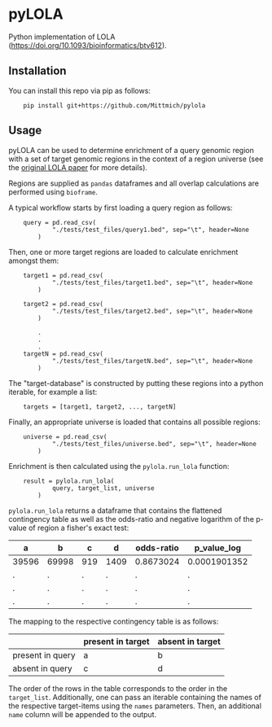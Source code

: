 # pyLOLA

Python implementation of LOLA (https://doi.org/10.1093/bioinformatics/btv612).

## Installation

You can install this repo via pip as follows:

```
    pip install git+https://github.com/Mittmich/pylola
```

## Usage 

pyLOLA can be used to determine enrichment of a query genomic region with a set of target genomic regions in the context of a region universe (see the [original LOLA paper](https://doi.org/10.1093/bioinformatics/btv612) for more details).

Regions are supplied as `pandas` dataframes and all overlap calculations are performed using `bioframe`.

A typical workflow starts by first loading a query region as follows:

```
    query = pd.read_csv(
            "./tests/test_files/query1.bed", sep="\t", header=None
        )
```

Then, one or more target regions are loaded to calculate enrichment amongst them:

```
    target1 = pd.read_csv(
            "./tests/test_files/target1.bed", sep="\t", header=None
        )

    target2 = pd.read_csv(
            "./tests/test_files/target2.bed", sep="\t", header=None
        )
    
        .
        .
        .
    targetN = pd.read_csv(
            "./tests/test_files/targetN.bed", sep="\t", header=None
        )
```

The "target-database" is constructed by putting these regions into a python iterable, for example a list:

```
    targets = [target1, target2, ..., targetN]
```

Finally, an appropriate universe is loaded that contains all possible regions:

```
    universe = pd.read_csv(
            "./tests/test_files/universe.bed", sep="\t", header=None
        )
```


Enrichment is then calculated using the `pylola.run_lola` function:

```
    result = pylola.run_lola(
            query, target_list, universe
        )
```

`pylola.run_lola` returns a dataframe that contains the flattened contingency table as well as the odds-ratio and negative logarithm of the p-value of region a fisher's exact test:

| a     | b     | c   | d    | odds-ratio | p_value_log  |
|-------|-------|-----|------|------------|--------------|
| 39596 | 69998 | 919 | 1409 | 0.8673024  | 0.0001901352 |
| .     | .     | .    | .   | .          | .            |
| .     | .     | .    | .   | .          | .            |
| .     | .     | .    | .   | .          | .            |

The mapping to the respective contingency table is as follows:

|                  | present in target | absent in target |
|------------------|-------------------|------------------|
| present in query | a                 | b                |
| absent in query  | c                 | d                |


The order of the rows in the table corresponds to the order in the `target_list`. Additionally, one can pass an iterable containing the names of the respective target-items using the `names` parameters. Then, an additional `name` column will be appended to the output.